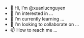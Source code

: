 - 👋 Hi, I’m @xuanlucnguyen
- 👀 I’m interested in ...
- 🌱 I’m currently learning ...
- 💞️ I’m looking to collaborate on ...
- 📫 How to reach me ...

<!---
xuanlucnguyen/xuanlucnguyen is a ✨ special ✨ repository because its `README.md` (this file) appears on your GitHub profile.
You can click the Preview link to take a look at your changes.
--->
